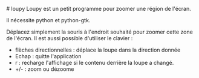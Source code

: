 # loupy
Loupy est un petit programme pour zoomer une région de l'écran.

Il nécessite python et python-gtk.

Déplacez simplement la souris à l'endroit souhaité pour zoomer cette
zone de l'écran.
Il est aussi possible d'utiliser le clavier : 

* flèches directionnelles : déplace la loupe dans la direction donnée
* Echap : quitte l'application
* r : recharge l'affichage si le contenu derrière la loupe a changé.
* +/- : zoom ou dézoome

